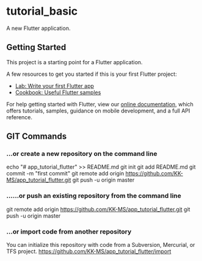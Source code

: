 # tutorial_basic

A new Flutter application.

## Getting Started

This project is a starting point for a Flutter application.

A few resources to get you started if this is your first Flutter project:

- [Lab: Write your first Flutter app](https://flutter.dev/docs/get-started/codelab)
- [Cookbook: Useful Flutter samples](https://flutter.dev/docs/cookbook)

For help getting started with Flutter, view our 
[online documentation](https://flutter.dev/docs), which offers tutorials, 
samples, guidance on mobile development, and a full API reference.


## GIT Commands
### …or create a new repository on the command line
echo "# app_tutorial_flutter" >> README.md
git init
git add README.md
git commit -m "first commit"
git remote add origin https://github.com/KK-MS/app_tutorial_flutter.git
git push -u origin master

### ……or push an existing repository from the command line
git remote add origin https://github.com/KK-MS/app_tutorial_flutter.git
git push -u origin master

### …or import code from another repository
You can initialize this repository with code from a Subversion, Mercurial, or TFS project.
https://github.com/KK-MS/app_tutorial_flutter/import


